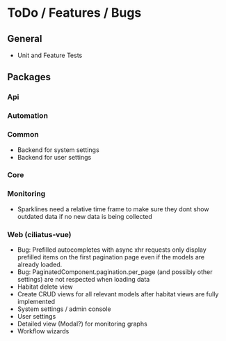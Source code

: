 # ToDo / Features / Bugs

## General

- Unit and Feature Tests

## Packages

### Api

### Automation

### Common

- Backend for system settings
- Backend for user settings

### Core

### Monitoring

- Sparklines need a relative time frame to make sure they dont show outdated data if no new data is being collected

### Web (ciliatus-vue)

- Bug: Prefilled autocompletes with async xhr requests only display prefilled items on the first pagination page even if the models are already loaded.
- Bug: PaginatedComponent.pagination.per_page (and possibly other settings) are not respected when loading data
- Habitat delete view
- Create CRUD views for all relevant models after habitat views are fully implemented
- System settings / admin console
- User settings
- Detailed view (Modal?) for monitoring graphs
- Workflow wizards